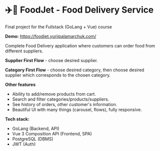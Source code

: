 # ✈️🍔 FoodJet - Food Delivery Service

Final project for the Fullstack (GoLang + Vue) course

**Demo:** https://foodjet.yuriipalamarchuk.com/

Complete Food Delivery application where customers can order food from different suppliers.

**Supplier First Flow** - choose desired supplier.

**Category First Flow** - choose desired category, then choose desired supplier which corresponds to the chosen category.

**Other features**
- Ability to add/remove products from cart.
- Search and filter categories/products/suppliers.
- See history of orders, other customer's information.
- Beautiful UI with many things (carousel, flows), fully responsive.

**Tech stack:**
 - GoLang (Backend, API)
 - Vue 3 Composition API (Frontend, SPA)
 - PostgreSQL (DBMS)
 - JWT (Auth)
